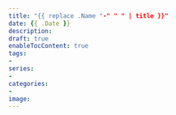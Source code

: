 ```yaml
---
title: "{{ replace .Name "-" " " | title }}"
date: {{ .Date }}
description:
draft: true
enableTocContent: true
tags:
-
series:
-
categories:
-
image:
---
```

